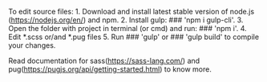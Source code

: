 To edit source files:
    1. Download and install latest stable version of node.js (https://nodejs.org/en/) and npm.
    2. Install gulp: ### 'npm i gulp-cli'.
    3. Open the folder with project in terminal (or cmd) and run: ### 'npm i'.
    4. Edit *.scss or/and *.pug files
    5. Run ### 'gulp' or ### 'gulp build' to compile your changes.

Read documentation for sass(https://sass-lang.com/) and pug(https://pugjs.org/api/getting-started.html) to know more.
